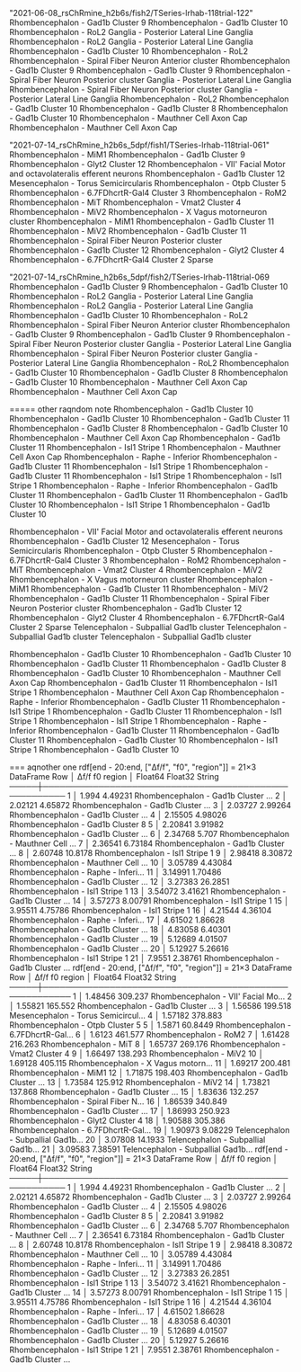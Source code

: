 "2021-06-08_rsChRmine_h2b6s/fish2/TSeries-lrhab-118trial-122"
Rhombencephalon - Gad1b Cluster 9
Rhombencephalon - Gad1b Cluster 10
Rhombencephalon - RoL2
Ganglia - Posterior Lateral Line Ganglia
Rhombencephalon - RoL2
Ganglia - Posterior Lateral Line Ganglia
Rhombencephalon - Gad1b Cluster 10
Rhombencephalon - RoL2
Rhombencephalon - Spiral Fiber Neuron Anterior cluster
Rhombencephalon - Gad1b Cluster 9
Rhombencephalon - Gad1b Cluster 9
Rhombencephalon - Spiral Fiber Neuron Posterior cluster
Ganglia - Posterior Lateral Line Ganglia
Rhombencephalon - Spiral Fiber Neuron Posterior cluster
Ganglia - Posterior Lateral Line Ganglia
Rhombencephalon - RoL2
Rhombencephalon - Gad1b Cluster 10
Rhombencephalon - Gad1b Cluster 8
Rhombencephalon - Gad1b Cluster 10
Rhombencephalon - Mauthner Cell Axon Cap
Rhombencephalon - Mauthner Cell Axon Cap

"2021-07-14_rsChRmine_h2b6s_5dpf/fish1/TSeries-lrhab-118trial-061"
Rhombencephalon - MiM1
Rhombencephalon - Gad1b Cluster 9
Rhombencephalon - Glyt2 Cluster 12
Rhombencephalon - VII' Facial Motor and octavolateralis efferent neurons
Rhombencephalon - Gad1b Cluster 12
Mesencephalon - Torus Semicircularis
Rhombencephalon - Otpb Cluster 5
Rhombencephalon - 6.7FDhcrtR-Gal4 Cluster 3
Rhombencephalon - RoM2
Rhombencephalon - MiT
Rhombencephalon - Vmat2 Cluster 4
Rhombencephalon - MiV2
Rhombencephalon - X Vagus motorneuron cluster
Rhombencephalon - MiM1
Rhombencephalon - Gad1b Cluster 11
Rhombencephalon - MiV2
Rhombencephalon - Gad1b Cluster 11
Rhombencephalon - Spiral Fiber Neuron Posterior cluster
Rhombencephalon - Gad1b Cluster 12
Rhombencephalon - Glyt2 Cluster 4
Rhombencephalon - 6.7FDhcrtR-Gal4 Cluster 2 Sparse

"2021-07-14_rsChRmine_h2b6s_5dpf/fish2/TSeries-lrhab-118trial-069
Rhombencephalon - Gad1b Cluster 9
Rhombencephalon - Gad1b Cluster 10
Rhombencephalon - RoL2
Ganglia - Posterior Lateral Line Ganglia
Rhombencephalon - RoL2
Ganglia - Posterior Lateral Line Ganglia
Rhombencephalon - Gad1b Cluster 10
Rhombencephalon - RoL2
Rhombencephalon - Spiral Fiber Neuron Anterior cluster
Rhombencephalon - Gad1b Cluster 9
Rhombencephalon - Gad1b Cluster 9
Rhombencephalon - Spiral Fiber Neuron Posterior cluster
Ganglia - Posterior Lateral Line Ganglia
Rhombencephalon - Spiral Fiber Neuron Posterior cluster
Ganglia - Posterior Lateral Line Ganglia
Rhombencephalon - RoL2
Rhombencephalon - Gad1b Cluster 10
Rhombencephalon - Gad1b Cluster 8
Rhombencephalon - Gad1b Cluster 10
Rhombencephalon - Mauthner Cell Axon Cap
Rhombencephalon - Mauthner Cell Axon Cap


===== other raqndom note
Rhombencephalon - Gad1b Cluster 10
Rhombencephalon - Gad1b Cluster 10
Rhombencephalon - Gad1b Cluster 11
Rhombencephalon - Gad1b Cluster 8
Rhombencephalon - Gad1b Cluster 10
Rhombencephalon - Mauthner Cell Axon Cap
Rhombencephalon - Gad1b Cluster 11
Rhombencephalon - Isl1 Stripe 1
Rhombencephalon - Mauthner Cell Axon Cap
Rhombencephalon - Raphe - Inferior
Rhombencephalon - Gad1b Cluster 11
Rhombencephalon - Isl1 Stripe 1
Rhombencephalon - Gad1b Cluster 11
Rhombencephalon - Isl1 Stripe 1
Rhombencephalon - Isl1 Stripe 1
Rhombencephalon - Raphe - Inferior
Rhombencephalon - Gad1b Cluster 11
Rhombencephalon - Gad1b Cluster 11
Rhombencephalon - Gad1b Cluster 10
Rhombencephalon - Isl1 Stripe 1
Rhombencephalon - Gad1b Cluster 10

Rhombencephalon - VII' Facial Motor and octavolateralis efferent neurons
Rhombencephalon - Gad1b Cluster 12
Mesencephalon - Torus Semicircularis
Rhombencephalon - Otpb Cluster 5
Rhombencephalon - 6.7FDhcrtR-Gal4 Cluster 3
Rhombencephalon - RoM2
Rhombencephalon - MiT
Rhombencephalon - Vmat2 Cluster 4
Rhombencephalon - MiV2
Rhombencephalon - X Vagus motorneuron cluster
Rhombencephalon - MiM1
Rhombencephalon - Gad1b Cluster 11
Rhombencephalon - MiV2
Rhombencephalon - Gad1b Cluster 11
Rhombencephalon - Spiral Fiber Neuron Posterior cluster
Rhombencephalon - Gad1b Cluster 12
Rhombencephalon - Glyt2 Cluster 4
Rhombencephalon - 6.7FDhcrtR-Gal4 Cluster 2 Sparse
Telencephalon - Subpallial Gad1b cluster
Telencephalon - Subpallial Gad1b cluster
Telencephalon - Subpallial Gad1b cluster

Rhombencephalon - Gad1b Cluster 10
Rhombencephalon - Gad1b Cluster 10
Rhombencephalon - Gad1b Cluster 11
Rhombencephalon - Gad1b Cluster 8
Rhombencephalon - Gad1b Cluster 10
Rhombencephalon - Mauthner Cell Axon Cap
Rhombencephalon - Gad1b Cluster 11
Rhombencephalon - Isl1 Stripe 1
Rhombencephalon - Mauthner Cell Axon Cap
Rhombencephalon - Raphe - Inferior
Rhombencephalon - Gad1b Cluster 11
Rhombencephalon - Isl1 Stripe 1
Rhombencephalon - Gad1b Cluster 11
Rhombencephalon - Isl1 Stripe 1
Rhombencephalon - Isl1 Stripe 1
Rhombencephalon - Raphe - Inferior
Rhombencephalon - Gad1b Cluster 11
Rhombencephalon - Gad1b Cluster 11
Rhombencephalon - Gad1b Cluster 10
Rhombencephalon - Isl1 Stripe 1
Rhombencephalon - Gad1b Cluster 10

=== aqnother one
rdf[end - 20:end, ["Δf/f", "f0", "region"]] = 21×3 DataFrame
 Row │ Δf/f     f0        region
     │ Float64  Float32   String
─────┼──────────────────────────────────────────────────────
   1 │ 1.994     4.49231  Rhombencephalon - Gad1b Cluster …
   2 │ 2.02121   4.65872  Rhombencephalon - Gad1b Cluster …
   3 │ 2.03727   2.99264  Rhombencephalon - Gad1b Cluster …
   4 │ 2.15505   4.98026  Rhombencephalon - Gad1b Cluster 8
   5 │ 2.20841   3.91982  Rhombencephalon - Gad1b Cluster …
   6 │ 2.34768   5.707    Rhombencephalon - Mauthner Cell …
   7 │ 2.36541   6.73184  Rhombencephalon - Gad1b Cluster …
   8 │ 2.60748  10.8178   Rhombencephalon - Isl1 Stripe 1
   9 │ 2.98418   8.30872  Rhombencephalon - Mauthner Cell …
  10 │ 3.05789   4.43084  Rhombencephalon - Raphe - Inferi…
  11 │ 3.14991   1.70486  Rhombencephalon - Gad1b Cluster …
  12 │ 3.27383  26.2851   Rhombencephalon - Isl1 Stripe 1
  13 │ 3.54072   3.41621  Rhombencephalon - Gad1b Cluster …
  14 │ 3.57273   8.00791  Rhombencephalon - Isl1 Stripe 1
  15 │ 3.95511   4.75786  Rhombencephalon - Isl1 Stripe 1
  16 │ 4.21544   4.36104  Rhombencephalon - Raphe - Inferi…
  17 │ 4.61502   1.86628  Rhombencephalon - Gad1b Cluster …
  18 │ 4.83058   6.40301  Rhombencephalon - Gad1b Cluster …
  19 │ 5.12689   4.01507  Rhombencephalon - Gad1b Cluster …
  20 │ 5.12927   5.26616  Rhombencephalon - Isl1 Stripe 1
  21 │ 7.9551    2.38761  Rhombencephalon - Gad1b Cluster …
rdf[end - 20:end, ["Δf/f", "f0", "region"]] = 21×3 DataFrame
 Row │ Δf/f     f0         region
     │ Float64  Float32    String
─────┼───────────────────────────────────────────────────────
   1 │ 1.48456  309.237    Rhombencephalon - VII' Facial Mo…
   2 │ 1.55821  165.552    Rhombencephalon - Gad1b Cluster …
   3 │ 1.56586  199.518    Mesencephalon - Torus Semicircul…
   4 │ 1.57182  378.883    Rhombencephalon - Otpb Cluster 5
   5 │ 1.5871    60.8449   Rhombencephalon - 6.7FDhcrtR-Gal…
   6 │ 1.6123   461.577    Rhombencephalon - RoM2
   7 │ 1.61428  216.263    Rhombencephalon - MiT
   8 │ 1.65737  269.176    Rhombencephalon - Vmat2 Cluster 4
   9 │ 1.66497  138.293    Rhombencephalon - MiV2
  10 │ 1.69128  405.115    Rhombencephalon - X Vagus motorn…
  11 │ 1.69217  200.481    Rhombencephalon - MiM1
  12 │ 1.71875  198.403    Rhombencephalon - Gad1b Cluster …
  13 │ 1.73584  125.912    Rhombencephalon - MiV2
  14 │ 1.73821  137.868    Rhombencephalon - Gad1b Cluster …
  15 │ 1.83636  132.257    Rhombencephalon - Spiral Fiber N…
  16 │ 1.86539  340.849    Rhombencephalon - Gad1b Cluster …
  17 │ 1.86993  250.923    Rhombencephalon - Glyt2 Cluster 4
  18 │ 1.90588  305.386    Rhombencephalon - 6.7FDhcrtR-Gal…
  19 │ 1.90973    9.08229  Telencephalon - Subpallial Gad1b…
  20 │ 3.07808   14.1933   Telencephalon - Subpallial Gad1b…
  21 │ 3.09583    7.38591  Telencephalon - Subpallial Gad1b…
rdf[end - 20:end, ["Δf/f", "f0", "region"]] = 21×3 DataFrame
 Row │ Δf/f     f0        region
     │ Float64  Float32   String
─────┼──────────────────────────────────────────────────────
   1 │ 1.994     4.49231  Rhombencephalon - Gad1b Cluster …
   2 │ 2.02121   4.65872  Rhombencephalon - Gad1b Cluster …
   3 │ 2.03727   2.99264  Rhombencephalon - Gad1b Cluster …
   4 │ 2.15505   4.98026  Rhombencephalon - Gad1b Cluster 8
   5 │ 2.20841   3.91982  Rhombencephalon - Gad1b Cluster …
   6 │ 2.34768   5.707    Rhombencephalon - Mauthner Cell …
   7 │ 2.36541   6.73184  Rhombencephalon - Gad1b Cluster …
   8 │ 2.60748  10.8178   Rhombencephalon - Isl1 Stripe 1
   9 │ 2.98418   8.30872  Rhombencephalon - Mauthner Cell …
  10 │ 3.05789   4.43084  Rhombencephalon - Raphe - Inferi…
  11 │ 3.14991   1.70486  Rhombencephalon - Gad1b Cluster …
  12 │ 3.27383  26.2851   Rhombencephalon - Isl1 Stripe 1
  13 │ 3.54072   3.41621  Rhombencephalon - Gad1b Cluster …
  14 │ 3.57273   8.00791  Rhombencephalon - Isl1 Stripe 1
  15 │ 3.95511   4.75786  Rhombencephalon - Isl1 Stripe 1
  16 │ 4.21544   4.36104  Rhombencephalon - Raphe - Inferi…
  17 │ 4.61502   1.86628  Rhombencephalon - Gad1b Cluster …
  18 │ 4.83058   6.40301  Rhombencephalon - Gad1b Cluster …
  19 │ 5.12689   4.01507  Rhombencephalon - Gad1b Cluster …
  20 │ 5.12927   5.26616  Rhombencephalon - Isl1 Stripe 1
  21 │ 7.9551    2.38761  Rhombencephalon - Gad1b Cluster …